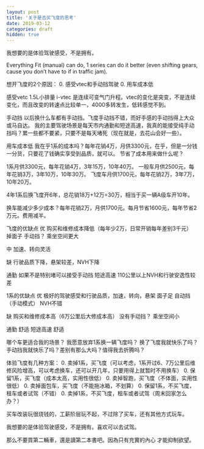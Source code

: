 ```yaml
---
layout: post
title: '关于是否买飞度的思考'
date: 2019-03-12
categories: draft
hidden: true
---
```


我想要的是体验驾驶感受，不是拥有。

Everything Fit (manual) can do, 1 series can do it better (even shifting gears, cause you don’t have to if in traffic jam).

想开飞度的2个原因：
	0.	感受vtec和手动挡驾驶
	0.	用车成本低

感受vetc
1.5L小排量 i-vtec 是连续可变气门升程。vtec的变化是突变，不是连续变化，而且改变的转速点比较单一，4000多转发生，低转感觉不到。

手动挡
以后换什么车都有手动挡。飞度手动挡不错，而好手感的手动挡得上大众或马自达。
我的主要驾驶场景是每天市内通勤和短途高速，我真的能接受纯手动挡吗？累一些都不要紧，只要不是每天堵死（现在就是，去花山会好一些）。

用车成本低
我在乎1系的成本吗？每年花销4万，月供3300元，在乎，但是一分钱一分货，只要花了钱确实享受到品质，就可以。
节省了成本用来做什么呢？

1系月供3300元，每年花销4万，3年15万，10年40万。
一般车月供2500元，每年花销3万，3年10万，10年30万。
飞度车月供1700元，每年花销2万，3年7万，10年20万。

4年1系后换飞度开6年，总花销18万+12万=30万，相当于买一辆A级车开10年。

换车能减少多少成本？每年花销2万，月供1700元。每月节省1600元，每年节省2万元。费用减半。



飞度的优缺点
优
购买和维修成本降低（每年少2万，日常开销每年差别3千元）
掉面子
手动挡？
乘坐空间更大

中
加速、转向灵活

缺
行驶品质下降，悬架较差，NVH下降

通勤
如果不是特别堵可以接受手动挡
短途高速
110公里以上NVH和行驶安逸性较差

1系的优缺点
优
极好的驾驶感受和行驶品质，加速，转向，悬架
面子足
自动挡（手动模式）
NVH不错

缺
购买和维修成本高（6万公里后大修成本高）
没有手动挡？
乘坐空间小

通勤
舒适
短途高速
舒适

哪个车更适合我的场景？
我愿意放弃1系换一辆飞度吗？
换了飞度我就快乐了吗？手动挡我就快乐了吗？差别有那么大吗？值得我去折腾吗？


体验飞度有几种方案：
	0.	卖掉1系，买飞度（可以考虑，1系开过6、7万公里后维修风险增高，可以考虑换车，还可以开几年，只要用得上就暂时不用换车）
	0.	保留1系，买飞度（成本太高，实用性很低）
	0.	卖掉智跑，买飞度（不体面，实用性很低）
	0.	卖掉面包车，买飞度（不能拖冰箱，不划算）
	0.	保留1系，不买飞度，租车或者试驾（不错）
	0.	卖掉1系，不买飞度，租车或者试驾（周末回家怎么办？）


买车改装玩很烧钱的，工薪阶层玩不起，不过除了买车，还有其他方式玩车。

我想要的是体验驾驶感受，不是拥有。喜欢可以去试驾。



那么不要買第二輛車，還是讀第二本書吧。因為只有充實的內心 才能抑制欲望。
